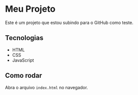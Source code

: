 # Meu Projeto

Este é um projeto que estou subindo para o GitHub como teste.

## Tecnologias
- HTML
- CSS
- JavaScript

## Como rodar
Abra o arquivo `index.html` no navegador.
